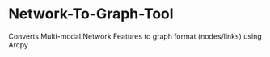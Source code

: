 # Network-To-Graph-Tool
Converts Multi-modal Network Features to graph format (nodes/links) using Arcpy
